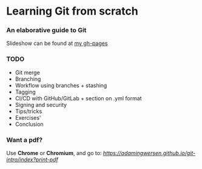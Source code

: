 # Learning Git from scratch

### An elaborative guide to Git

Slideshow can be found at [my gh-pages](https://adamingwersen.github.io/git-intro/index)

### TODO
 * Git merge
 * Branching
 * Workflow using branches + stashing
 * Tagging
 * CI/CD with GitHub/GitLab + section on .yml format
 * Signing and security
 * Tips/tricks
 * Exercises'
 * Conclusion

### Want a pdf?
Use <b>Chrome</b> or <b>Chromium</b>, and go to: <i>https://adamingwersen.github.io/git-intro/index?print-pdf</i>
